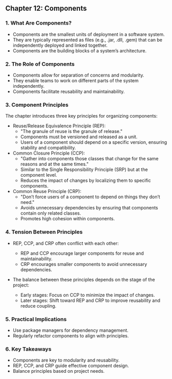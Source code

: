 ## Chapter 12: Components
### 1. What Are Components?
  - Components are the smallest units of deployment in a software system.
  - They are typically represented as files (e.g., .jar, .dll, .gem) that can be independently deployed and linked together.
  - Components are the building blocks of a system’s architecture.
### 2. The Role of Components
  - Components allow for separation of concerns and modularity.
  - They enable teams to work on different parts of the system independently.
  - Components facilitate reusability and maintainability.
### 3. Component Principles
The chapter introduces three key principles for organizing components:
  - Reuse/Release Equivalence Principle (REP):
    * "The granule of reuse is the granule of release."
    * Components must be versioned and released as a unit.
    * Users of a component should depend on a specific version, ensuring stability and compatibility.
  - Common Closure Principle (CCP):
    * "Gather into components those classes that change for the same reasons and at the same times."
    * Similar to the Single Responsibility Principle (SRP) but at the component level.
    * Reduces the impact of changes by localizing them to specific components.
  - Common Reuse Principle (CRP):
    * "Don’t force users of a component to depend on things they don’t need."
    * Avoids unnecessary dependencies by ensuring that components contain only related classes.
    * Promotes high cohesion within components.
### 4. Tension Between Principles
- REP, CCP, and CRP often conflict with each other:
  * REP and CCP encourage larger components for reuse and maintainability.
  * CRP encourages smaller components to avoid unnecessary dependencies.

- The balance between these principles depends on the stage of the project:
  * Early stages: Focus on CCP to minimize the impact of changes.
  * Later stages: Shift toward REP and CRP to improve reusability and reduce coupling.
### 5. Practical Implications
- Use package managers for dependency management.
- Regularly refactor components to align with principles.

### 6. Key Takeaways
- Components are key to modularity and reusability.
- REP, CCP, and CRP guide effective component design.
- Balance principles based on project needs.
